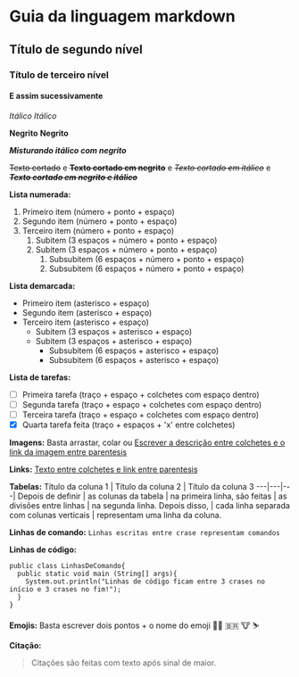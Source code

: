 # Guia da linguagem markdown
## Título de segundo nível
### Título de terceiro nível
#### E assim sucessivamente

*Itálico*   _Itálico_ 

**Negrito** __Negrito__ 

***Misturando itálico com negrito***

~~Texto cortado~~  e **~~Texto cortado em negrito~~** e *~~Texto cortado em itálico~~*  e ***~~Texto cortado em negrito e itálico~~***

**Lista numerada:**
1. Primeiro item (número + ponto + espaço)
2. Segundo item (número + ponto + espaço)
3. Terceiro item (número + ponto + espaço)
   1. Subitem (3 espaços + número + ponto + espaço)
   2. Subitem (3 espaços + número + ponto + espaço)
      1. Subsubitem (6 espaços + número + ponto + espaço)
      2. Subsubitem (6 espaços + número + ponto + espaço)

**Lista demarcada:**
* Primeiro item (asterisco + espaço)
* Segundo item (asterisco + espaço)
* Terceiro item (asterisco + espaço)
   * Subitem (3 espaços + asterisco  + espaço)
   * Subitem (3 espaços + asterisco + espaço)
      * Subsubitem (6 espaços + asterisco + espaço)
      * Subsubitem (6 espaços + asterisco + espaço)


**Lista de tarefas:**
- [ ] Primeira tarefa (traço + espaço + colchetes com espaço dentro)
- [ ] Segunda tarefa (traço + espaço + colchetes com espaço dentro)
- [ ] Terceira tarefa (traço + espaço + colchetes com espaço dentro)
- [x] Quarta tarefa feita (traço + espaços + 'x' entre colchetes)

**Imagens:**
Basta arrastar, colar ou [Escrever a descrição entre colchetes e o link da imagem entre parentesis]()

**Links:**
[Texto entre colchetes e link entre parentesis](https://github.com/eduardobandeiramg)

**Tabelas:**
Título da coluna 1 | Título da coluna 2 | Título da coluna 3
---|---|---|
Depois de definir | as colunas da tabela | na primeira linha,
são feitas | as divisões entre linhas | na segunda linha.
Depois disso, | cada linha separada com colunas verticais | representam uma linha da coluna.

**Linhas de comando:**
`Linhas escritas entre crase representam comandos`

**Linhas de código:**
```
public class LinhasDeComando{
  public static void main (String[] args){
    System.out.println("Linhas de código ficam entre 3 crases no início e 3 crases no fim!");
  }
}
```

**Emojis:**
Basta escrever dois pontos + o nome do emoji 👨‍🎓 🇧🇷 🐮 ⛷️

**Citação:**
> Citações são feitas com texto após sinal de maior.

